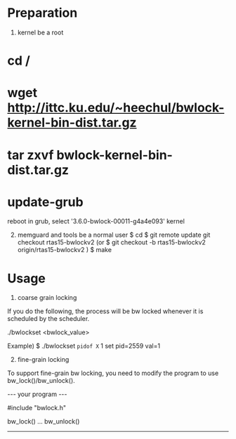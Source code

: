Preparation
===========

1. kernel 
be a root

  # cd /
  # wget http://ittc.ku.edu/~heechul/bwlock-kernel-bin-dist.tar.gz
  # tar zxvf bwlock-kernel-bin-dist.tar.gz
  # update-grub

reboot
in grub, select '3.6.0-bwlock-00011-g4a4e093' kernel

2. memguard and tools
be a normal user
  $ cd <memguard dir>
  $ git remote update
  git checkout rtas15-bwlockv2
     (or $ git checkout -b rtas15-bwlockv2 origin/rtas15-bwlockv2 )
  $ make 


Usage
==========

1. coarse grain locking 

If you do the following, the <pid> process will be bw locked whenever 
it is scheduled by the scheduler. 

  ./bwlockset <pid> <bwlock_value>

Example)
  $ ./bwlockset `pidof X` 1
  set pid=2559 val=1

2. fine-grain locking

To support fine-grain bw locking, you need to modify the program to use 
bw_lock()/bw_unlock(). 

--- your program ---

  #include "bwlock.h"
  
  bw_lock()
  ...
  bw_unlock()

----------------




